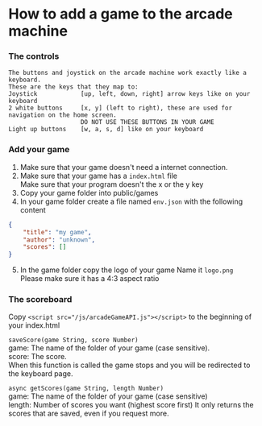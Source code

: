 # How to add a game to the arcade machine

### The controls
	The buttons and joystick on the arcade machine work exactly like a keyboard.
	These are the keys that they map to:
	Joystick            [up, left, down, right] arrow keys like on your keyboard
	2 white buttons     [x, y] (left to right), these are used for navigation on the home screen.
                        DO NOT USE THESE BUTTONS IN YOUR GAME
	Light up buttons    [w, a, s, d] like on your keyboard

### Add your game
1. Make sure that your game doesn't need a internet connection.
2. Make sure that your game has a `index.html` file  
   Make sure that your program doesn't the x or the y key
3. Copy your game folder into public/games
4. In your game folder create a file named `env.json` with the following content
```json
{
	"title": "my game",
	"author": "unknown",
	"scores": []
}
```
5. In the game folder copy the logo of your game
Name it `logo.png`  
Please make sure it has a 4:3 aspect ratio  

### The scoreboard
Copy `<script src="/js/arcadeGameAPI.js"></script>` to the beginning of your index.html

`saveScore(game String, score Number)`  
game:  The name of the folder of your game (case sensitive).  
score: The score.  
When this function is called the game stops and you will be redirected to the keyboard page.  

`async getScores(game String, length Number)`  
game:   The name of the folder of your game (case sensitive)  
length: Number of scores you want (highest score first)
It only returns the scores that are saved, even if you request more.
